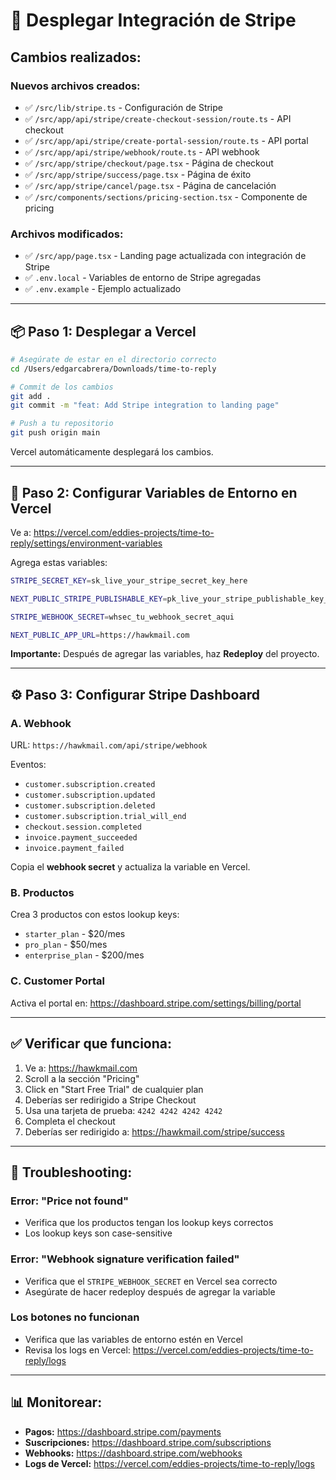 # 🚀 Desplegar Integración de Stripe

## Cambios realizados:

### **Nuevos archivos creados:**
- ✅ `/src/lib/stripe.ts` - Configuración de Stripe
- ✅ `/src/app/api/stripe/create-checkout-session/route.ts` - API checkout
- ✅ `/src/app/api/stripe/create-portal-session/route.ts` - API portal
- ✅ `/src/app/api/stripe/webhook/route.ts` - API webhook
- ✅ `/src/app/stripe/checkout/page.tsx` - Página de checkout
- ✅ `/src/app/stripe/success/page.tsx` - Página de éxito
- ✅ `/src/app/stripe/cancel/page.tsx` - Página de cancelación
- ✅ `/src/components/sections/pricing-section.tsx` - Componente de pricing

### **Archivos modificados:**
- ✅ `/src/app/page.tsx` - Landing page actualizada con integración de Stripe
- ✅ `.env.local` - Variables de entorno de Stripe agregadas
- ✅ `.env.example` - Ejemplo actualizado

---

## 📦 Paso 1: Desplegar a Vercel

```bash
# Asegúrate de estar en el directorio correcto
cd /Users/edgarcabrera/Downloads/time-to-reply

# Commit de los cambios
git add .
git commit -m "feat: Add Stripe integration to landing page"

# Push a tu repositorio
git push origin main
```

Vercel automáticamente desplegará los cambios.

---

## 🔐 Paso 2: Configurar Variables de Entorno en Vercel

Ve a: https://vercel.com/eddies-projects/time-to-reply/settings/environment-variables

Agrega estas variables:

```bash
STRIPE_SECRET_KEY=sk_live_your_stripe_secret_key_here

NEXT_PUBLIC_STRIPE_PUBLISHABLE_KEY=pk_live_your_stripe_publishable_key_here

STRIPE_WEBHOOK_SECRET=whsec_tu_webhook_secret_aqui

NEXT_PUBLIC_APP_URL=https://hawkmail.com
```

**Importante:** Después de agregar las variables, haz **Redeploy** del proyecto.

---

## ⚙️ Paso 3: Configurar Stripe Dashboard

### **A. Webhook**

URL: `https://hawkmail.com/api/stripe/webhook`

Eventos:
- `customer.subscription.created`
- `customer.subscription.updated`
- `customer.subscription.deleted`
- `customer.subscription.trial_will_end`
- `checkout.session.completed`
- `invoice.payment_succeeded`
- `invoice.payment_failed`

Copia el **webhook secret** y actualiza la variable en Vercel.

### **B. Productos**

Crea 3 productos con estos lookup keys:
- `starter_plan` - $20/mes
- `pro_plan` - $50/mes
- `enterprise_plan` - $200/mes

### **C. Customer Portal**

Activa el portal en: https://dashboard.stripe.com/settings/billing/portal

---

## ✅ Verificar que funciona:

1. Ve a: https://hawkmail.com
2. Scroll a la sección "Pricing"
3. Click en "Start Free Trial" de cualquier plan
4. Deberías ser redirigido a Stripe Checkout
5. Usa una tarjeta de prueba: `4242 4242 4242 4242`
6. Completa el checkout
7. Deberías ser redirigido a: https://hawkmail.com/stripe/success

---

## 🐛 Troubleshooting:

### Error: "Price not found"
- Verifica que los productos tengan los lookup keys correctos
- Los lookup keys son case-sensitive

### Error: "Webhook signature verification failed"
- Verifica que el `STRIPE_WEBHOOK_SECRET` en Vercel sea correcto
- Asegúrate de hacer redeploy después de agregar la variable

### Los botones no funcionan
- Verifica que las variables de entorno estén en Vercel
- Revisa los logs en Vercel: https://vercel.com/eddies-projects/time-to-reply/logs

---

## 📊 Monitorear:

- **Pagos:** https://dashboard.stripe.com/payments
- **Suscripciones:** https://dashboard.stripe.com/subscriptions
- **Webhooks:** https://dashboard.stripe.com/webhooks
- **Logs de Vercel:** https://vercel.com/eddies-projects/time-to-reply/logs
